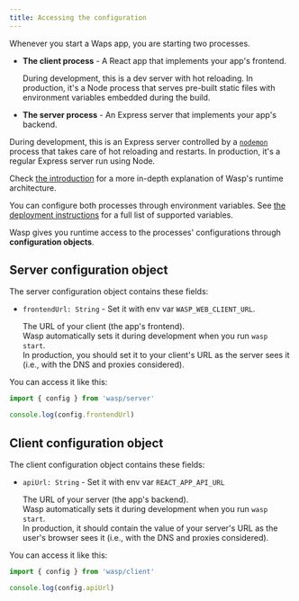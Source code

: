 ```yaml
---
title: Accessing the configuration 
---
```


Whenever you start a Waps app, you are starting two processes.
 - **The client process** - A React app that implements your app's frontend.

    During development, this is a dev server with hot reloading. In production,
    it's a Node process that serves pre-built static files with environment variables
    embedded during the build.

 - **The server process** - An Express server that implements your app's backend.
 
  During development, this is an Express server controlled by a
  [`nodemon`](https://www.npmjs.com/package/nodemon) process that takes care of
  hot reloading and restarts. In production, it's a regular Express server run
  using Node.

Check [the introduction](/docs) for a more in-depth explanation of Wasp's runtime architecture.

You can configure both processes through environment variables. See [the
deployment instructions](/docs/advanced/deployment/manually#environment-variables) for a full list
of supported variables.

Wasp gives you runtime access to the processes' configurations through **configuration objects**.

## Server configuration object

The server configuration object contains these fields:

- `frontendUrl: String` - Set it with env var `WASP_WEB_CLIENT_URL`.

  The URL of your client (the app's frontend).<br/>
  Wasp automatically sets it during development when you run `wasp start`.<br/>
  In production, you should set it to your client's URL as the server sees it
  (i.e., with the DNS and proxies considered).

You can access it like this:
```javascript
import { config } from 'wasp/server'

console.log(config.frontendUrl)
```

## Client configuration object
The client configuration object contains these fields:
- `apiUrl: String` - Set it with env var `REACT_APP_API_URL`

  The URL of your server (the app's backend).<br/>
  Wasp automatically sets it during development when you run `wasp start`.<br/>
  In production, it should contain the value of your server's URL as the user's browser
  sees it (i.e., with the DNS and proxies considered).

You can access it like this:
```javascript
import { config } from 'wasp/client'

console.log(config.apiUrl)
```
